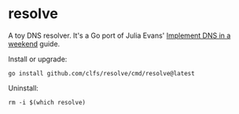 # resolve

A toy DNS resolver. It's a Go port of Julia Evans' [Implement DNS in a weekend][0] guide.

Install or upgrade:

```text
go install github.com/clfs/resolve/cmd/resolve@latest
```

Uninstall:

```text
rm -i $(which resolve)
```

[0]: https://implement-dns.wizardzines.com/